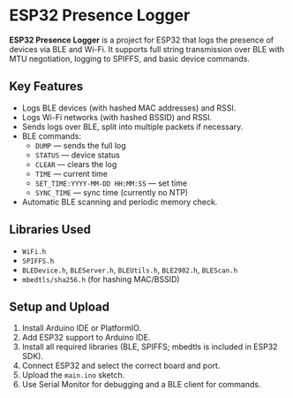 # ESP32 Presence Logger

**ESP32 Presence Logger** is a project for ESP32 that logs the presence of devices via BLE and Wi-Fi. It supports full string transmission over BLE with MTU negotiation, logging to SPIFFS, and basic device commands.

## Key Features

- Logs BLE devices (with hashed MAC addresses) and RSSI.
- Logs Wi-Fi networks (with hashed BSSID) and RSSI.
- Sends logs over BLE, split into multiple packets if necessary.
- BLE commands:
  - `DUMP` — sends the full log
  - `STATUS` — device status
  - `CLEAR` — clears the log
  - `TIME` — current time
  - `SET_TIME:YYYY-MM-DD HH:MM:SS` — set time
  - `SYNC_TIME` — sync time (currently no NTP)
- Automatic BLE scanning and periodic memory check.

## Libraries Used

- `WiFi.h`
- `SPIFFS.h`
- `BLEDevice.h`, `BLEServer.h`, `BLEUtils.h`, `BLE2902.h`, `BLEScan.h`
- `mbedtls/sha256.h` (for hashing MAC/BSSID)

## Setup and Upload

1. Install Arduino IDE or PlatformIO.
2. Add ESP32 support to Arduino IDE.
3. Install all required libraries (BLE, SPIFFS; mbedtls is included in ESP32 SDK).
4. Connect ESP32 and select the correct board and port.
5. Upload the `main.ino` sketch.
6. Use Serial Monitor for debugging and a BLE client for commands.
